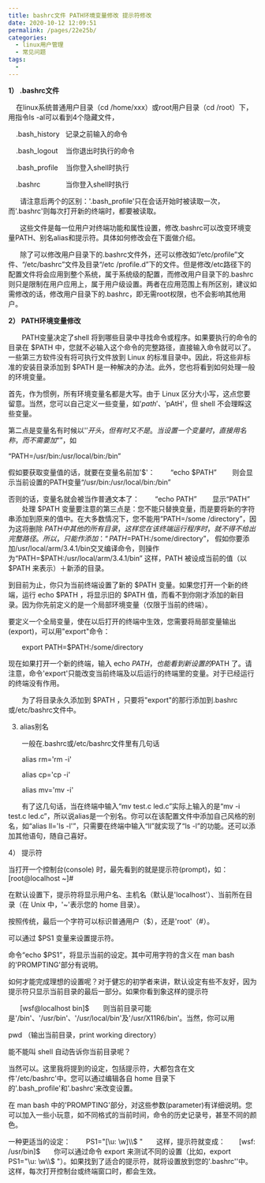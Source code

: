 ```yaml
---
title: bashrc文件 PATH环境变量修改 提示符修改
date: 2020-10-12 12:09:51
permalink: /pages/22e25b/
categories:
  - linux用户管理
  - 常见问题
tags:
  - 
---
```

<!--
 * @Author: 中箭的吴起
 * @Date: 2020-07-24 17:02:34
 * @LastEditTime: 2020-07-24 17:02:56
 * @LastEditors: 中箭的吴起
 * @Description: 
 * @FilePath: \科技文章c:\Users\admin\OneDrive\studybook\linux\linux用户管理\常见问题\linux下.bashrc文件 PATH环境变量修改 提示符修改.md
 * @日行一善，每日一码
--> 
**1） .bashrc文件**

    在linux系统普通用户目录（cd /home/xxx）或root用户目录（cd /root）下，用指令ls \-al可以看到4个隐藏文件，

    .bash\_history   记录之前输入的命令

    .bash\_logout    当你退出时执行的命令

    .bash\_profile    当你登入shell时执行

    .bashrc             当你登入shell时执行

      请注意后两个的区别：'.bash\_profile'只在会话开始时被读取一次，而'.bashrc'则每次打开新的终端时，都要被读取。

      这些文件是每一位用户对终端功能和属性设置，修改.bashrc可以改变环境变量PATH、别名alias和提示符。具体如何修改会在下面做介绍。

      除了可以修改用户目录下的.bashrc文件外，还可以修改如“/etc/profile”文件、“/etc/bashrc”文件及目录“/etc /profile.d”下的文件。但是修改/etc路径下的配置文件将会应用到整个系统，属于系统级的配置，而修改用户目录下的.bashrc则只是限制在用户应用上，属于用户级设置。两者在应用范围上有所区别，建议如需修改的话，修改用户目录下的.bashrc，即无需root权限，也不会影响其他用户。

**2） PATH环境变量修改**

       PATH变量决定了shell 将到哪些目录中寻找命令或程序。如果要执行的命令的目录在 $PATH 中，您就不必输入这个命令的完整路径，直接输入命令就可以了。一些第三方软件没有将可执行文件放到 Linux 的标准目录中。因此，将这些非标准的安装目录添加到 $PATH 是一种解决的办法。此外，您也将看到如何处理一般的环境变量。

首先，作为惯例，所有环境变量名都是大写。由于 Linux 区分大小写，这点您要留意。当然，您可以自己定义一些变量，如'$path'、'$pAtH'，但 shell 不会理睬这些变量。

第二点是变量名有时候以'$'开头，但有时又不是。当设置一个变量时，直接用名称，而不需要加“$”，如

“PATH=/usr/bin:/usr/local/bin:/bin”

假如要获取变量值的话，就要在变量名前加'$'：
       “echo $PATH”
       则会显示当前设置的PATH变量“/usr/bin:/usr/local/bin:/bin”

否则的话，变量名就会被当作普通文本了：
       “echo PATH”
       显示“PATH”
       处理 $PATH 变量要注意的第三点是：您不能只替换变量，而是要将新的字符串添加到原来的值中。在大多数情况下，您不能用“PATH=/some /directory”，因为这将删除 $PATH 中其他的所有目录，这样您在该终端运行程序时，就不得不给出完整路径。所以，只能作添加：“PATH=$PATH:/some/directory”， 假如你要添加/usr/local/arm/3.4.1/bin交叉编译命令，则操作为“PATH=$PATH:/usr/local/arm/3.4.1/bin”
这样，PATH 被设成当前的值（以 $PATH 来表示）＋新添的目录。

到目前为止，你只为当前终端设置了新的 $PATH 变量。如果您打开一个新的终端，运行 echo $PATH ，将显示旧的 $PATH 值，而看不到你刚才添加的新目录。因为你先前定义的是一个局部环境变量（仅限于当前的终端）。

要定义一个全局变量，使在以后打开的终端中生效，您需要将局部变量输出(export)，可以用"export"命令：

       export PATH=$PATH:/some/directory

现在如果打开一个新的终端，输入 echo $PATH ，也能看到新设置的$PATH 了。请注意，命令'export'只能改变当前终端及以后运行的终端里的变量。对于已经运行的终端没有作用。

       为了将目录永久添加到 $PATH ，只要将"export"的那行添加到.bashrc或/etc/bashrc文件中。

3) alias别名

       一般在.bashrc或/etc/bashrc文件里有几句话

       alias rm='rm \-i'

       alias cp='cp \-i'

       alias mv='mv \-i'

       有了这几句话，当在终端中输入“mv test.c led.c”实际上输入的是“mv \-i test.c led.c”，所以说alias是一个别名。你可以在该配置文件中添加自己风格的别名，如“alias ll='ls \-l'”，只需要在终端中输入“ll”就实现了“ls \-l”的功能。还可以添加其他语句，随自己喜好。

4） 提示符

当打开一个控制台(console) 时，最先看到的就是提示符(prompt)，如：\[root@localhost ~\]#

在默认设置下，提示符将显示用户名、主机名（默认是'localhost'）、当前所在目录（在 Unix 中，'~'表示您的 home 目录）。

按照传统，最后一个字符可以标识普通用户（$），还是'root'（#）。

可以通过 $PS1 变量来设置提示符。

命令“echo $PS1”，将显示当前的设定。其中可用字符的含义在 man bash 的'PROMPTING'部分有说明。

如何才能完成理想的设置呢？对于健忘的初学者来讲，默认设定有些不友好，因为提示符只显示当前目录的最后一部分。如果你看到象这样的提示符

      \[wsf@localhost bin\]$
      则当前目录可能是'/bin'、'/usr/bin'、'/usr/local/bin'及'/usr/X11R6/bin'。当然，你可以用

pwd （输出当前目录，print working directory）

能不能叫 shell 自动告诉你当前目录呢？

当然可以。这里我将提到的设定，包括提示符，大都包含在文件'/etc/bashrc'中。您可以通过编辑各自 home 目录下的'.bash\_profile'和'.bashrc'来改变设置。

在 man bash 中的'PROMPTING'部分，对这些参数(parameter)有详细说明。您可以加入一些小玩意，如不同格式的当前时间，命令的历史记录号，甚至不同的颜色。

一种更适当的设定：
       PS1="\[\\u: \\w\]\\\\$ "
      这样，提示符就变成：
      \[wsf: /usr/bin\]$
      你可以通过命令 export 来测试不同的设置（比如，export PS1="\\u: \\w\\\\$ "）。如果找到了适合的提示符，就将设置放到您的'.bashrc''中。这样，每次打开控制台或终端窗口时，都会生效。